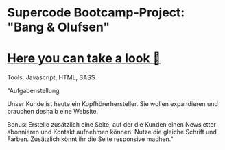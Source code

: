 # Supercode Bootcamp-Project:  "Bang & Olufsen"

#  [Here you can take a look 👀](https://wlsp.github.io/Bang-and-Olufsen_Headphone-Inspiration/)

Tools: Javascript, HTML, SASS 

"Aufgabenstellung

Unser Kunde ist heute ein Kopfhörerhersteller. Sie wollen expandieren und brauchen deshalb eine Website.

Bonus:
Erstelle zusätzlich eine Seite, auf der die Kunden einen Newsletter abonnieren und Kontakt aufnehmen können. Nutze die gleiche Schrift und Farben.
Zusätzlich könnt ihr die Seite responsive machen."
